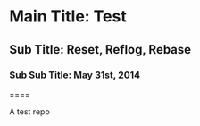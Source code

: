 # Main Title: Test
## Sub Title: Reset, Reflog, Rebase
### Sub Sub Title: May 31st, 2014
====

A test repo
